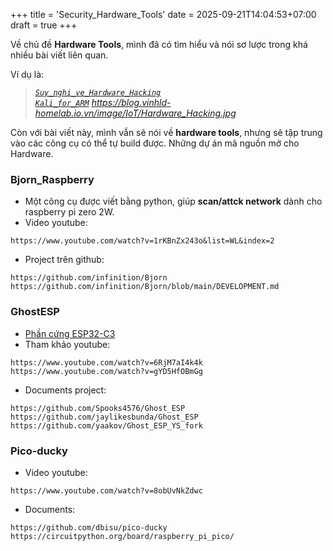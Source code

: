 +++
title = 'Security_Hardware_Tools'
date = 2025-09-21T14:04:53+07:00
draft = true
+++

Về chủ đề **Hardware Tools**, mình đã có tìm hiểu và nói sơ lược trong khá nhiều bài viết liên quan.

Ví dụ là:
> *[`Suy_nghi_ve_Hardware_Hacking`](https://blog.vinhld-homelab.io.vn/posts/others/suy_nghi_ve_hardware_hacking/)* </br>
> *[`Kali_for_ARM`]()*
> *https://blog.vinhld-homelab.io.vn/image/IoT/Hardware_Hacking.jpg*

Còn với bài viết này, mình vẫn sẽ nói về **hardware tools**, nhưng sẽ tập trung vào các công cụ có thể tự build được.
Những dự án mã nguồn mở cho Hardware.

### Bjorn_Raspberry
- Một công cụ được viết bằng python, giúp **scan/attck network** dành cho raspberry pi zero 2W.
- Video youtube:
```
https://www.youtube.com/watch?v=1rKBnZx243o&list=WL&index=2
```
- Project trên github:
```
https://github.com/infinition/Bjorn
https://github.com/infinition/Bjorn/blob/main/DEVELOPMENT.md
```

### GhostESP
- [Phần cứng ESP32-C3](https://hshop.vn/kit-phat-trien-wifi-ble5-risc-v-soc-esp32-c3-super-mini-4mb)
- Tham khảo youtube:
```
https://www.youtube.com/watch?v=6RjM7aI4k4k
https://www.youtube.com/watch?v=gYD5HfOBmGg
```
- Documents project:
```
https://github.com/Spooks4576/Ghost_ESP
https://github.com/jaylikesbunda/Ghost_ESP
https://github.com/yaakov/Ghost_ESP_YS_fork
```

### Pico-ducky
- Video youtube:
```
https://www.youtube.com/watch?v=8obUvNkZdwc
```
- Documents:
```
https://github.com/dbisu/pico-ducky
https://circuitpython.org/board/raspberry_pi_pico/
```




